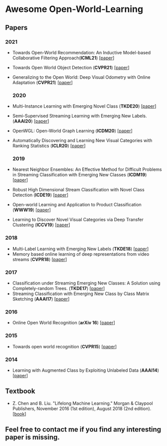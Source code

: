 # Awesome Open-World-Learning

## Papers

  ### 2021
- Towards Open-World Recommendation: An Inductive Model-based Collaborative Filtering Approach(**ICML21**) [[paper](https://arxiv.org/abs/2007.04833)] 
- Towards Open World Object Detection (**CVPR21**) [[paper](https://arxiv.org/abs/2103.02603)] 
- Generalizing to the Open World: Deep Visual Odometry with Online Adaptation  (**CVPR21**) [[paper](https://arxiv.org/pdf/2103.15279.pdf)] 

  
  ### 2020
- Multi-Instance Learning with Emerging Novel Class (**TKDE20**) [[paper](https://ieeexplore.ieee.org/document/8896009)] 
-  Semi-Supervised Streaming Learning with Emerging New Labels. (**AAAI20**) [[paper](https://ojs.aaai.org/index.php/AAAI/article/view/6186)] 
- OpenWGL: Open-World Graph Learning (**ICDM20**) [[paper](https://ieeexplore.ieee.org/abstract/document/9338284)]
- Automatically Discovering and Learning New Visual Categories with Ranking Statistics  (**ICLR20**) [[paper](https://openreview.net/forum?id=BJl2_nVFPB)]
  
  ### 2019

- Nearest Neighbor Ensembles: An Effective Method for Difficult Problems in Streaming Classification with Emerging New Classes (**ICDM19**) [[paper](https://ieeexplore.ieee.org/abstract/document/8970887/)] 
- Robust High Dimensional Stream Classification with Novel Class Detection (**ICDE19**) [[paper](https://ieeexplore.ieee.org/abstract/document/8731449/)] 
- Open-world Learning and Application to Product Classification (**WWW19**) [[paper](https://arxiv.org/abs/1809.06004/)] 
- Learning to Discover Novel Visual Categories via Deep Transfer Clustering (**ICCV19**) [[paper](https://arxiv.org/abs/1908.09884)] 




### 2018


- Multi-Label Learning with Emerging New Labels (**TKDE18**) [[paper](https://ieeexplore.ieee.org/abstract/document/8305522)]
- Memory based online learning of deep representations from video streams (**CVPR18**) [[paper](https://openaccess.thecvf.com/content_cvpr_2018/html/Pernici_Memory_Based_Online_CVPR_2018_paper.html)]

 

### 2017


- Classification under Streaming Emerging New Classes: A Solution using Completely-random Trees. (**TKDE17**) [[paper](https://ieeexplore.ieee.org/abstract/document/7893709/)] 
- Streaming Classification with Emerging New Class by Class Matrix Sketching (**AAAI17**) [[paper](https://ojs.aaai.org/index.php/AAAI/article/view/10842)] 

### 2016

- Online Open World Recognition (**arXiv 16**) [[paper](https://arxiv.org/abs/1604.02275)] 

### 2015
- Towards open world recognition (**CVPR15**) [[paper](https://www.cv-foundation.org/openaccess/content_cvpr_2015/html/Bendale_Towards_Open_World_2015_CVPR_paper.html)]

### 2014
- Learning with Augmented Class by Exploiting Unlabeled Data  (**AAAI14**)  [[paper](https://ojs.aaai.org/index.php/AAAI/article/view/8997)]



## Textbook

- Z. Chen and B. Liu. "Lifelong Machine Learning." Morgan & Claypool Publishers, November 2016 (1st edition), August 2018 (2nd edition).   [[book](https://www.cs.uic.edu/~liub/lifelong-machine-learning.html)]


## Feel free to contact me if you find any interesting paper is missing.

